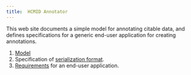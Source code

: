 ```yaml
---
title:  HCMID Annotator
---
```


This web site documents a simple model for annotating citable data, and defines specifications for a generic end-user application for creating annotations.


1.  [Model](model)
2.  Specification of [serialization format](serialization).
3.  [Requirements](requirements) for an end-user application.
